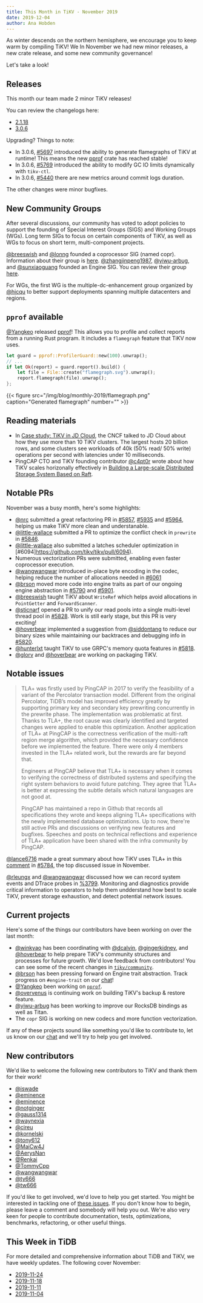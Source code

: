 ```yaml
---
title: This Month in TiKV - November 2019
date: 2019-12-04
author: Ana Hobden
---
```


As winter descends on the northern hemisphere, we encourage you to keep warm by compiling TiKV! We In November we had new minor releases, a new crate release, and some new community governance!

Let's take a look!

## Releases

This month our team made 2 minor TiKV releases!

You can review the changelogs here:

* [2.1.18](https://github.com/tikv/tikv/releases/tag/v2.1.18)
* [3.0.6](https://github.com/tikv/tikv/releases/tag/v3.0.6)

Upgrading? Things to note:

* In 3.0.6, [#5697](https://github.com/tikv/tikv/pull/5697) introduced the ability to generate flamegraphs of TiKV at runtime! This means the new [pprof](https://crates.io/crates/pprof) crate has reached stable!
* In 3.0.6, [#5769](https://github.com/tikv/tikv/pull/5769) introduced the ability to modify GC IO limits dynamically with `tikv-ctl`.
* In 3.0.6, [#5440](https://github.com/tikv/tikv/pull/5440) there are new metrics around commit logs duration.

The other changes were minor bugfixes.

## New Community Groups

After several discussions, our community has voted to adopt policies to support the founding of Special Interest Groups (SIGS) and Working Groups (WGs). Long term SIGs to focus on certain components of TiKV, as well as WGs to focus on short term, multi-component projects.

[@breeswish] and [@lonng] founded a coprocessor SIG (named copr). Information about their group is [here](https://github.com/tikv/community/tree/master/sig/coprocessor). [@zhangjinpeng1987], [@yiwu-arbug], and [@sunxiaoguang] founded an Engine SIG. You can review their group [here](https://github.com/tikv/community/tree/master/sig/engine).

For WGs, the first WG is the multiple-dc-enhancement group organized by [@hicqu] to better support deployments spanning multiple datacenters and regions.

## `pprof` available

[@Yangkeo] released [pprof](https://github.com/tikv/pprof-rs)! This allows you to profile and collect reports from a running Rust program. It includes a `flamegraph` feature that TiKV now uses.

```rust
let guard = pprof::ProfilerGuard::new(100).unwrap();
// ...
if let Ok(report) = guard.report().build() {
    let file = File::create("flamegraph.svg").unwrap();
    report.flamegraph(file).unwrap();
};
```

{{< figure
    src="/img/blog/monthly-2019/flamegraph.png"
    caption="Generated flamegraph"
    number="" >}}

## Reading materials

* In [Case study: TiKV in JD Cloud](https://www.cncf.io/blog/2019/11/26/case-study-tikv-in-jd-cloud/), the CNCF talked to JD Cloud about how they use more than 10 TiKV clusters. The largest hosts 20 billion rows, and some clusters see workloads of 40k (50% read/ 50% write) operations per second with latencies under 10 milliseconds.
* PingCAP CTO and TiKV founding contributor [@c4pt0r] wrote about how TiKV scales horizonally effectively in [Building a Large-scale Distributed Storage System Based on Raft](https://pingcap.com/blog/building-a-large-scale-distributed-storage-system-based-on-raft/).

## Notable PRs

November was a busy month, here's some highlights:

* [@nrc] submitted a great refactoring PR in [#5857](https://github.com/tikv/tikv/pull/5857), [#5935](https://github.com/tikv/tikv/pull/5935) and [#5964](https://github.com/tikv/tikv/pull/5964), helping us make TiKV more clean and understanable.
* [@little-wallace] submitted a PR to optimize the conflict check in `prewrite` in [#5846](https://github.com/tikv/tikv/pull/5846).
* [@little-wallace] also submitted a latches scheduler optimization in [#6094]https://github.com/tikv/tikv/pull/6094).
* Numerous vectorization PRs were submitted, enabling even faster coprocessor execution.
* [@wangwangwar] introduced in-place byte encoding in the codec, helping reduce the number of allocations needed in [#6061](https://github.com/tikv/tikv/pull/6061)
* [@brson] moved more code into engine traits as part of our ongoing engine abstraction in [#5790](https://github.com/tikv/tikv/pull/5790) and [#5901](https://github.com/tikv/tikv/pull/5901).
* [@breeswish] taught TiKV about `WriteRef` which helps avoid allocations in `PointGetter` and `ForwardScanner`.
* [@sticnarf] opened a PR to unify our read pools into a single multi-level thread pool in [#5828](https://github.com/tikv/tikv/pull/5828). Work is still early stage, but this PR is very exciting!
* [@hoverbear] implemented a suggestion from [@siddontang] to reduce our binary sizes while maintaining our backtraces and debugging info in [#5820](https://github.com/tikv/tikv/pull/5820).
* [@hunterlxt] taught TiKV to use GRPC's memory quota features in [#5818](https://github.com/tikv/tikv/pull/5818).
* [@glorv] and [@hoverbear] are working on packaging TiKV.

## Notable issues

> TLA+ was firstly used by PingCAP in 2017 to verify the feasibility of a variant of the Percolator transaction model. Different from the original Percolator, TiDB’s model has improved efficiency greatly by supporting primary key and secondary key prewriting concurrently in the prewrite phase. The implementation was problematic at first. Thanks to TLA+, the root cause was clearly identified and targeted changes were applied to enable this optimization. Another application of TLA+ at PingCAP is the correctness verification of the multi-raft region merge algorithm, which provided the necessary confidence before we implemented the feature. There were only 4 members invested in the TLA+ related work, but the rewards are far beyond that.
>
> Engineers at PingCAP believe that TLA+ is necessary when it comes to verifying the correctness of distributed systems and specifying the right system behaviors to avoid future patching. They agree that TLA+ is better at expressing the subtle details which natural languages are not good at.
>
> PingCAP has maintained a repo in Github that records all specifications they wrote and keeps aligning TLA+ specifications with the newly implemented database optimizations. Up to now, there're still active PRs and discussions on verifying new features and bugfixes. Speeches and posts on technical reflections and experience of TLA+ application have been shared with the infra community by PingCAP.


[@lance6716] made a great summary about how TiKV uses TLA+ in this [comment](https://github.com/tikv/tikv/issues/5784#issuecomment-550368389) in [#5784](https://github.com/tikv/tikv/issues/5784), the top discussed issue in November.

[@rleungx] and [@wangwangwar] discussed how we can record system events and DTrace probes in [%3799](https://github.com/tikv/tikv/issues/5799). Monitoring and diagnostics provide critical information to operators to help them undderstand how best to scale TiKV, prevent storage exhaustion, and detect potential network issues.

## Current projects

Here's some of the things our contributors have been working on over the last month:

* [@winkyao] has been coordinating with [@dcalvin], [@gingerkidney], and [@hoverbear] to help prepare TiKV's community structures and processes for future growth. We'd love feedback from contributors! You can see some of the recent changes in [`tikv/community`](https://github.com/tikv/community/).
* [@brson] has been pressing forward on Engine trait abstraction. Track progress on `#engine-trait` on our [chat](https://tikv.org/chat)!
* [@Yangkeo] been working on [`pprof`](https://github.com/tikv/pprof-rs).
* [@overvenus] is continuing work on building TiKV's backup & restore feature.
* [@yiwu-arbug] has been working to improve our RocksDB bindings as well as Titan.
* The `copr` SIG is working on new codecs and more function vectorization.

If any of these projects sound like something you'd like to contribute to, let us know on our [chat](https://tikv.org/chat) and we'll try to help you get involved.

## New contributors

We'd like to welcome the following new contributors to TiKV and thank them for their work!

* [@iswade](https://github.com/iswade)
* [@eminence](https://github.com/eminence)
* [@eminence](https://github.com/eminence)
* [@notginger](https://github.com/notginger)
* [@gauss1314](https://github.com/gauss1314)
* [@waynexia](https://github.com/waynexia)
* [@cireu](https://github.com/cireu)
* [@kornelski](https://github.com/kornelski)
* [@tony612](https://github.com/tony612)
* [@MaiCw4J](https://github.com/MaiCw4J)
* [@AerysNan](https://github.com/AerysNan)
* [@Renkai](https://github.com/Renkai)
* [@TommyCpp](https://github.com/TommyCpp)
* [@wangwangwar](https://github.com/wangwangwar)
* [@ty666](https://github.com/ty666)
* [@tw666](https://github.com/tw666)

If you'd like to get involved, we'd love to help you get started. You might be interested in tackling one of [these issues](https://github.com/tikv/tikv/issues?q=is%3Aopen+is%3Aissue+label%3A%22D%3A+Easy%22+label%3A%22S%3A+HelpWanted%22). If you don't know how to begin, please leave a comment and somebody will help you out. We're also very keen for people to contribute documentation, tests, optimizations, benchmarks, refactoring, or other useful things.

## This Week in TiDB

For more detailed and comprehensive information about TiDB and TiKV, we have weekly updates. The following cover November:

* [2019-11-24](https://pingcap.com/weekly/2019-11-25-tidb-weekly/)
* [2019-11-18](https://pingcap.com/weekly/2019-11-18-tidb-weekly/)
* [2019-11-11](https://pingcap.com/weekly/2019-11-11-tidb-weekly/)
* [2019-11-04](https://pingcap.com/weekly/2019-11-04-tidb-weekly/)

[@breeswish]: https://github.com/
[@lonng]: https://github.com/
[@zhangjinpeng1987]: https://github.com/
[@yiwu-arbug]: https://github.com/
[@sunxiaoguang]: https://github.com/
[@hicqu]: https://github.com/
[@yangkeo]: https://github.com/
[@c4pt0r]: https://github.com/
[@nrc]: https://github.com/
[@little-wallace]: https://github.com/
[@wangwangwar]: https://github.com/
[@sticnarf]: https://github.com/
[@hoverbear]: https://github.com/
[@siddontang]: https://github.com/
[@hunterlxt]: https://github.com/
[@brson]: https://github.com/
[@glorv]: https://github.com/
[@lance6716]: https://github.com/
[@rleungx]: https://github.com/
[@winkyao]: https://github.com/
[@overvenus]: https://github.com/
[@dcalvin]: https://github.com/
[@gingerkidney]: https://github.com/